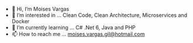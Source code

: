 - 👋 Hi, I’m Moises Vargas
- 👀 I’m interested in ... Clean Code, Clean Architecture, Microservices and Docker
- 🌱 I’m currently learning ... C# .Net 6, Java and PHP
- 📫 How to reach me ... moises.vargas.gil@hotmail.com

<!---
Ignite427/Ignite427 is a ✨ special ✨ repository because its `README.md` (this file) appears on your GitHub profile.
You can click the Preview link to take a look at your changes.
--->
